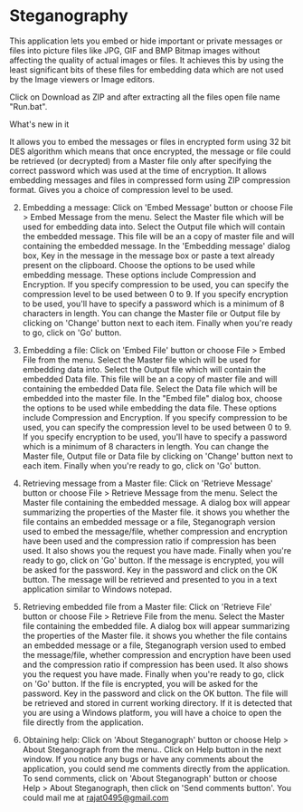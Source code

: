 # Steganography
This application lets you embed or hide important or private messages or files into picture  files like JPG, GIF and BMP Bitmap images without affecting the quality of actual images or files. It achieves this by using the least significant bits of these files for embedding data which are not used by the Image viewers or Image editors.

Click on Download as ZIP and after extracting all the files open file name "Run.bat".

What's new in it

It allows you to embed the messages or files in encrypted form using 32 bit DES algorithm which means that once encrypted, the message or file could be retrieved (or decrypted) from a Master file only after specifying the correct password which was used at the time of encryption.
It allows embedding messages and files in compressed form using ZIP compression format. Gives you a choice of compression level to be used.

2. Embedding a message:
Click on 'Embed Message' button or choose File > Embed Message from the menu.
Select the Master file which will be used for embedding data into.
Select the Output file which will contain the embedded message. This file will be an a copy of master file and will containing the embedded message.
In the 'Embedding message' dialog box, Key in the message in the message box or paste a text already present on the clipboard.
Choose the options to be used while embedding message. These options include Compression and Encryption.
If you specify compression to be used, you can specify the compression level to be used between 0 to 9.
If you specify encryption to be used, you'll have to specify a password which is a minimum of 8 characters in length.
You can change the Master file or Output file by clicking on 'Change' button next to each item.
Finally when you're ready to go, click on 'Go' button.

3. Embedding a file:
Click on 'Embed File' button or choose File > Embed File from the menu.
Select the Master file which will be used for embedding data into.
Select the Output file which will contain the embedded Data file. This file will be an a copy of master file and will containing the embedded Data file.
Select the Data file which will be embedded into the master file.
In the "Embed file" dialog box, choose the options to be used while embedding the data file. These options include Compression and Encryption.
If you specify compression to be used, you can specify the compression level to be used between 0 to 9.
If you specify encryption to be used, you'll have to specify a password which is a minimum of 8 characters in length.
You can change the Master file, Output file or Data file by clicking on 'Change' button next to each item.
Finally when you're ready to go, click on 'Go' button.

 4. Retrieving message from a Master file:
 Click on 'Retrieve Message' button or choose File > Retrieve Message from the menu.
Select the Master file containing the embedded message.
A dialog box will appear summarizing the properties of the Master file. it shows you whether the file contains an embedded message or a file, Steganograph version used to embed the message/file, whether compression and encryption have been used and the compression ratio if compression has been used. It also shows you the request you have made.
Finally when you're ready to go, click on 'Go' button.
If the message is encrypted, you will be asked for the password. Key in the password and click on the OK button.
The message will be retrieved and presented to you in a text application similar to Windows notepad.

 5. Retrieving embedded file from a Master file:
Click on 'Retrieve File' button or choose File > Retrieve File from the menu.
Select the Master file containing the embedded file.
A dialog box will appear summarizing the properties of the Master file. it shows you whether the file contains an embedded message or a file, Steganograph version used to embed the message/file, whether compression and encryption have been used and the compression ratio if compression has been used. It also shows you the request you have made.
Finally when you're ready to go, click on 'Go' button.
If the file is encrypted, you will be asked for the password. Key in the password and click on the OK button.
The file will be retrieved and stored in current working directory. If it is detected that you are using a Windows platform, you will have a choice to open the file directly from the application.

 6. Obtaining help:
Click on 'About Steganograph' button or choose Help > About Steganograph from the menu..
Click on Help button in the next window.
If you notice any bugs or have any comments about the application, you could send me comments directly from the application.
To send comments, click on 'About Steganograph' button or choose Help > About Steganograph, then click on 'Send comments button'.
You could mail me at rajat0495@gmail.com
